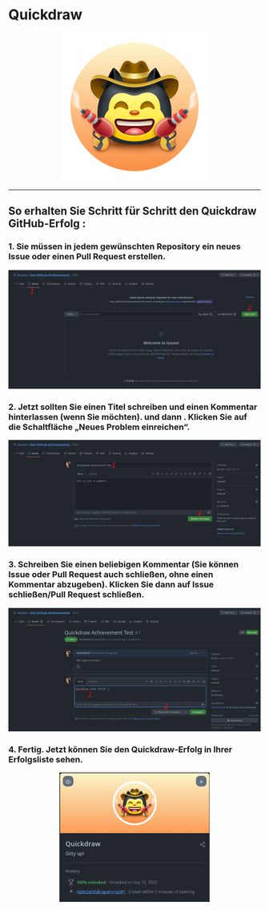 # Quickdraw

<div align="center"  >

<img width="296" src="../badges/Quickdraw.png" alt="QuickDraw-Pin">
</div>

<hr>

## So erhalten Sie Schritt für Schritt den Quickdraw GitHub-Erfolg :

### 1. Sie müssen in jedem gewünschten Repository ein neues Issue oder einen Pull Request erstellen.

<div align="center">
<img width="700" src="../img/quickdraw/quickdraw-step1.png" alt="quickdraw-step1.png">
</div>

### 2. Jetzt sollten Sie einen Titel schreiben und einen Kommentar hinterlassen (wenn Sie möchten). und dann . Klicken Sie auf die Schaltfläche „Neues Problem einreichen“.

<div align="center">
<img width="700" src="../img/quickdraw/quickdraw-step2.png" alt="quickdraw-step2.png">
</div>

### 3. Schreiben Sie einen beliebigen Kommentar (Sie können Issue oder Pull Request auch schließen, ohne einen Kommentar abzugeben). Klicken Sie dann auf Issue schließen/Pull Request schließen.

<div align="center">
<img width="700" src="../img/quickdraw/quickdraw-step3.png" alt="quickdraw-step3.png">
</div>

### 4. Fertig. Jetzt können Sie den Quickdraw-Erfolg in Ihrer Erfolgsliste sehen.

<div align="center">
<img width="300" src="../img/quickdraw/quickdraw-step4.png" alt="quickdraw-step4.png">
</div>